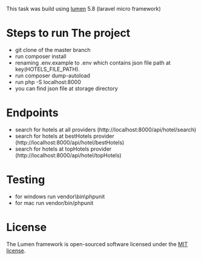 This task was build using [lumen](https://lumen.laravel.com/docs/5.8) 5.8 (laravel micro framework)
# Steps to run The project

- git clone of the master branch
- run composer install
- renaming .env.example to .env which contains json file path at key(HOTELS_FILE_PATH).
- run composer dump-autoload
- run php -S localhost:8000
- you can find json file at storage directory

# Endpoints

- search for hotels at all providers (http://localhost:8000/api/hotel/search)
- search for hotels at bestHotels provider (http://localhost:8000/api/hotel/bestHotels)
- search for hotels at topHotels provider (http://localhost:8000/api/hotel/topHotels)

# Testing

- for windows run vendor\bin\phpunit
- for mac run vendor/bin/phpunit


# License

The Lumen framework is open-sourced software licensed under the [MIT license](https://opensource.org/licenses/MIT).
